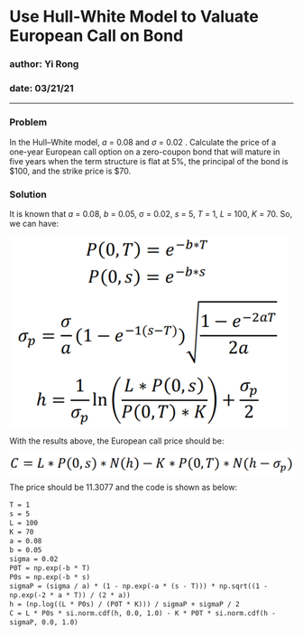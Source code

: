 # Use Hull-White Model to Valuate European Call on Bond
 
### author: Yi Rong
### date: 03/21/21

---

### Problem
In the Hull–White model, <em>a</em> = 0.08 and <em>&sigma;</em> = 0.02 . Calculate the price of a one-year European  call option on 
a zero-coupon bond that will mature in five years when the term structure is flat at 5%, the principal of the bond 
is $100, and the strike price is $70.

### Solution

It is known that <em>a</em> = 0.08, <em>b</em> = 0.05, &sigma; = 0.02, <em>s</em> = 5, <em>T</em> = 1, <em>L</em> = 100, <em>K</em> = 70. So, we can have:

<img src="media/image1.PNG" align="center">

With the results above, the European call price should be:

<img src="media/image2.PNG" align="center">

The price should be 11.3077 and the code is shown as below:

```{python }
T = 1
s = 5
L = 100
K = 70
a = 0.08
b = 0.05
sigma = 0.02
P0T = np.exp(-b * T)
P0s = np.exp(-b * s)
sigmaP = (sigma / a) * (1 - np.exp(-a * (s - T))) * np.sqrt((1 - np.exp(-2 * a * T)) / (2 * a))
h = (np.log((L * P0s) / (P0T * K))) / sigmaP + sigmaP / 2
C = L * P0s * si.norm.cdf(h, 0.0, 1.0) - K * P0T * si.norm.cdf(h - sigmaP, 0.0, 1.0)
```